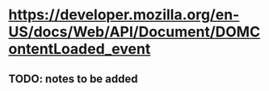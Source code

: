# https://developer.mozilla.org/en-US/docs/Web/API/Document/DOMContentLoaded_event

## TODO: notes to be added 
